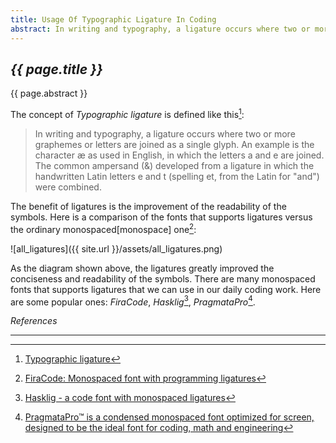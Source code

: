```yaml
---
title: Usage Of Typographic Ligature In Coding
abstract: In writing and typography, a ligature occurs where two or more graphemes or letters are joined as a single glyph. In this article, I'd like to introduce several fonts that supports ligatures you can use in various coding tools.
---
```


## _{{ page.title }}_

{{ page.abstract }}

The concept of _Typographic ligature_ is defined like this[^ligature]:

[^ligature]: [Typographic ligature](https://en.wikipedia.org/wiki/Typographic_ligature)

> In writing and typography, a ligature occurs where two or more graphemes or letters are joined as a single glyph. An example is the character æ as used in English, in which the letters a and e are joined. The common ampersand (&) developed from a ligature in which the handwritten Latin letters e and t (spelling et, from the Latin for "and") were combined.

The benefit of ligatures is the improvement of the readability of the symbols. Here is a comparison of the fonts that supports ligatures versus the ordinary monospaced[monospace] one[^firacode]:

[^firacode]: [FiraCode: Monospaced font with programming ligatures](https://github.com/tonsky/FiraCode)

[^monospace]: [Monospaced font](https://en.wikipedia.org/wiki/Monospaced_font)

![all_ligatures]({{ site.url }}/assets/all_ligatures.png)

As the diagram shown above, the ligatures greatly improved the conciseness and readability of the symbols. There are many monospaced fonts that supports ligatures that we can use in our daily coding work. Here are some popular ones: _FiraCode_, _Hasklig_[^hasklig], _PragmataPro_[^pragmatapro].

[^hasklig]: [Hasklig - a code font with monospaced ligatures](https://github.com/i-tu/Hasklig)

[^monoid]: [monoid: Customisable coding font with alternates, ligatures and contextual positioning. Crazy crisp at 12px/9pt. http://larsenwork.com/monoid/](https://github.com/JB-Dmitry/monoid)

[^pragmatapro]: [PragmataPro™ is a condensed monospaced font optimized for screen, designed to be the ideal font for coding, math and engineering](https://www.fsd.it/shop/fonts/pragmatapro/)



_References_

---
